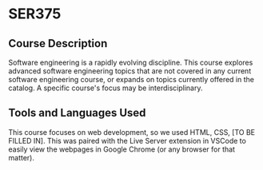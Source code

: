 # SER375

## Course Description

Software engineering is a rapidly evolving discipline. This course explores advanced software engineering topics that are not covered in any current software engineering course, or expands on topics currently offered in the catalog. A specific course's focus may be interdisciplinary.

## Tools and Languages Used

This course focuses on web development, so we used HTML, CSS, [TO BE FILLED IN]. This was paired with the Live Server extension in VSCode to easily view the webpages in Google Chrome (or any browser for that matter).
